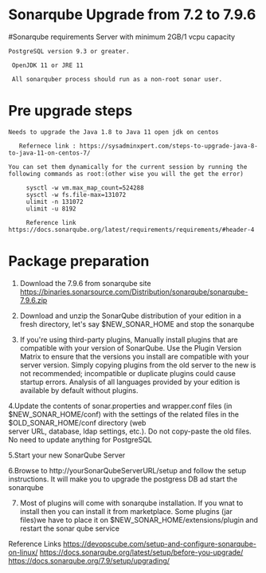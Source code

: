# Sonarqube Upgrade from 7.2 to 7.9.6

#Sonarqube requirements
    Server with minimum 2GB/1 vcpu capacity

    PostgreSQL version 9.3 or greater.
    
     OpenJDK 11 or JRE 11
      
     All sonarquber process should run as a non-root sonar user.
     
# Pre upgrade steps

    Needs to upgrade the Java 1.8 to Java 11 open jdk on centos
    
       Refernece link : https://sysadminxpert.com/steps-to-upgrade-java-8-to-java-11-on-centos-7/
    
    You can set them dynamically for the current session by running the following commands as root:(other wise you will the get the error)
    
         sysctl -w vm.max_map_count=524288
         sysctl -w fs.file-max=131072
         ulimit -n 131072
         ulimit -u 8192
         
         Reference link https://docs.sonarqube.org/latest/requirements/requirements/#header-4
         
# Package preparation 

1. Download the 7.9.6 from sonarqube site 
        https://binaries.sonarsource.com/Distribution/sonarqube/sonarqube-7.9.6.zip
   
2.  Download and unzip the SonarQube distribution of your edition in a fresh directory, let's say $NEW_SONAR_HOME and stop the sonarqube

3. If you're using third-party plugins, Manually install plugins that are compatible with your version of SonarQube. Use the Plugin Version Matrix to ensure that the versions      you install are compatible with your server version. Simply copying plugins from the old server to the new is not recommended; incompatible or duplicate plugins could cause      startup errors. Analysis of all languages provided by your edition is available by default without plugins.

4.Update the contents of sonar.properties and wrapper.conf files (in $NEW_SONAR_HOME/conf) with the settings of the related files in the $OLD_SONAR_HOME/conf directory (web    
  server URL, database, ldap settings, etc.). Do not copy-paste the old files. No need to update anything for PostgreSQL 

5.Start your new SonarQube Server

6.Browse to http://yourSonarQubeServerURL/setup and follow the setup instructions. It will make you to upgrade the postgress DB ad start the sonarqube

7. Most of plugins  will come with sonarqube installation. If you wnat to install then you can install it from marketplace. Some plugins (jar files)we have to place it on $NEW_SONAR_HOME/extensions/plugin and restart the  sonar qube service





Reference Links
https://devopscube.com/setup-and-configure-sonarqube-on-linux/
https://docs.sonarqube.org/latest/setup/before-you-upgrade/
https://docs.sonarqube.org/7.9/setup/upgrading/
